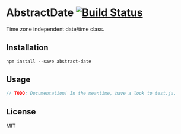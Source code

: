 # AbstractDate [![Build Status](https://travis-ci.org/mvila/abstract-date.svg?branch=master)](https://travis-ci.org/mvila/abstract-date)

Time zone independent date/time class.

## Installation

```
npm install --save abstract-date
```

## Usage

```javascript
// TODO: Documentation! In the meantime, have a look to test.js.
```

## License

MIT
